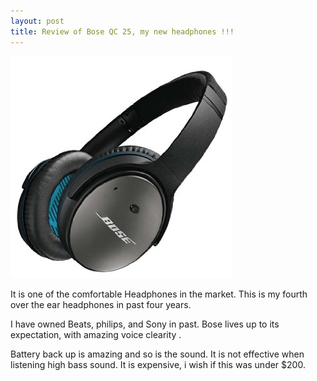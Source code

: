 ```yaml
---
layout: post
title: Review of Bose QC 25, my new headphones !!!
---
```



![alt image](../assets/img/bose.jpg)



It is one of the comfortable Headphones in the market. This is my fourth over the ear headphones in past four years.

I have owned Beats, philips, and Sony in past. Bose lives up to its expectation, with amazing voice clearity .

Battery back up is amazing and so is the sound. It is not effective when listening high bass sound. It is expensive, i wish if this was under $200.
